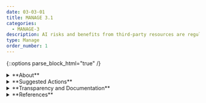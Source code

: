 ```yaml
---
date: 03-03-01
title: MANAGE 3.1
categories:
  - MANAGE-3
description: AI risks and benefits from third-party resources are regularly monitored, and risk controls are applied and documented.
type: Manage
order_number: 1
---
```

{::options parse_block_html="true" /} 


<details>
<summary markdown="span">**About**</summary>      
<br>
AI systems may depend on external resources and associated processes, including third-party data, software or hardware systems. Third parties’ supplying organizations with components and services, including tools, software, and expertise for AI system design, development, deployment or use can improve efficiency and scalability. It can also increase complexity and opacity, and, in-turn, risk. Documenting third-party technologies, personnel, and resources that were employed can help manage risks. Focusing first and foremost on risks involving physical safety, legal liabilities, regulatory compliance, and negative impacts on individuals, groups, or society is recommended. 

</details>

<details>
<summary markdown="span">**Suggested Actions**</summary>

- Have legal requirements been addressed?
- Apply organizational risk tolerance to third-party AI systems.
- Apply and document organizational risk management plans and practices to third-party AI technology, personnel, or other resources.
- Identify and maintain documentation for third-party AI systems and components.
- Establish testing, evaluation, validation and verification processes for third-party AI systems which address the needs for transparency without exposing proprietary algorithms .
- Establish processes to identify beneficial use and risk indicators in third-party systems or components, such as inconsistent software release schedule, sparse documentation, and incomplete software change management (e.g., lack of forward or backward compatibility).
- Organizations can establish processes for third parties to report known and potential vulnerabilities, risks or biases in supplied resources.
- Verify contingency processes for handling negative impacts associated with mission-critical third-party AI systems.
- Monitor third-party AI systems for potential negative impacts and risks associated with trustworthiness characteristics.
- Decommission third-party systems that exceed risk tolerances.

</details>

<details>
<summary markdown="span">**Transparency and Documentation**</summary>
<br>
**Organizations can document the following:**

- If a third party created the AI system or some of its components, how will you ensure a level of explainability or interpretability? Is there documentation?
- If your organization obtained datasets from a third party, did your organization assess and manage the risks of using such datasets?
- Did you establish a process for third parties (e.g. suppliers, end users, subjects, distributors/vendors or workers) to report potential vulnerabilities, risks or biases in the AI system?
- Have legal requirements been addressed?

**AI Transparency Resources:**

- Artificial Intelligence Ethics Framework For The Intelligence Community. [URL](https://www.intelligence.gov/artificial-intelligence-ethics-framework-for-the-intelligence-community)
- WEF - Companion to the Model AI Governance Framework – Implementation and Self-Assessment Guide for Organizations. [URL](https://www.pdpc.gov.sg/-/media/files/pdpc/pdf-files/resource-for-organisation/ai/sgisago.ashx)
- Datasheets for Datasets. [URL](https://arxiv.org/abs/1803.09010)

</details>

<details>
<summary markdown="span">**References**</summary>      
<br>
Office of the Comptroller of the Currency. 2021. Proposed Interagency Guidance on Third-Party Relationships: Risk Management. July 12, 2021. [URL](https://www.occ.gov/news-issuances/news-releases/2021/nr-occ-2021-74a.pdf)


</details>
